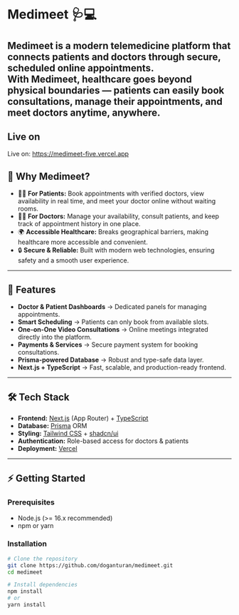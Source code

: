 # Medimeet 🩺💻

**Medimeet** is a modern **telemedicine platform** that connects patients and doctors through secure, scheduled **online appointments**.  
With Medimeet, healthcare goes beyond physical boundaries — patients can easily book consultations, manage their appointments, and meet doctors **anytime, anywhere**.
---

## Live on <br/>
Live on: https://medimeet-five.vercel.app 

## 🌟 Why Medimeet?

- 🧑‍⚕️ **For Patients:** Book appointments with verified doctors, view availability in real time, and meet your doctor online without waiting rooms.  
- 👨‍⚕️ **For Doctors:** Manage your availability, consult patients, and keep track of appointment history in one place.  
- 🌍 **Accessible Healthcare:** Breaks geographical barriers, making healthcare more accessible and convenient.  
- 🔒 **Secure & Reliable:** Built with modern web technologies, ensuring safety and a smooth user experience.  

---

## 🚀 Features

- **Doctor & Patient Dashboards** → Dedicated panels for managing appointments.  
- **Smart Scheduling** → Patients can only book from available slots.  
- **One-on-One Video Consultations** → Online meetings integrated directly into the platform.  
- **Payments & Services** → Secure payment system for booking consultations.  
- **Prisma-powered Database** → Robust and type-safe data layer.  
- **Next.js + TypeScript** → Fast, scalable, and production-ready frontend.  

---

## 🛠 Tech Stack

- **Frontend:** [Next.js](https://nextjs.org/) (App Router) + [TypeScript](https://www.typescriptlang.org/)  
- **Database:** [Prisma](https://www.prisma.io/) ORM  
- **Styling:** [Tailwind CSS](https://tailwindcss.com/) + [shadcn/ui](https://ui.shadcn.com/)  
- **Authentication:** Role-based access for doctors & patients  
- **Deployment:** [Vercel](https://vercel.com/)  

---

## ⚡ Getting Started

### Prerequisites
- Node.js (>= 16.x recommended)  
- npm or yarn  

### Installation

```bash
# Clone the repository
git clone https://github.com/doganturan/medimeet.git
cd medimeet

# Install dependencies
npm install
# or
yarn install
